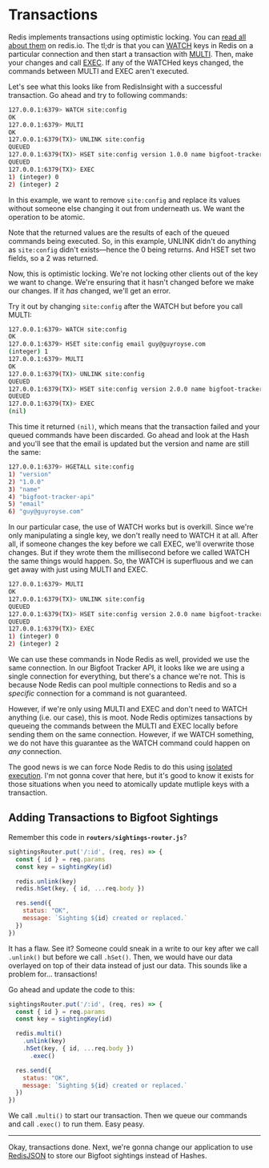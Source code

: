# Transactions #

Redis implements transactions using optimistic locking. You can [read all about them](https://redis.io/docs/manual/transactions/) on redis.io. The tl;dr is that you can [WATCH](https://redis.io/commands/watch/) keys in Redis on a particular connection and then start a transaction with [MULTI](https://redis.io/commands/multi/). Then, make your changes and call [EXEC](https://redis.io/commands/exec/). If any of the WATCHed keys changed, the commands between MULTI and EXEC aren't executed.

Let's see what this looks like from RedisInsight with a successful transaction. Go ahead and try to following commands:

```bash
127.0.0.1:6379> WATCH site:config
OK
127.0.0.1:6379> MULTI
OK
127.0.0.1:6379(TX)> UNLINK site:config
QUEUED
127.0.0.1:6379(TX)> HSET site:config version 1.0.0 name bigfoot-tracker-api
QUEUED
127.0.0.1:6379(TX)> EXEC
1) (integer) 0
2) (integer) 2
```

In this example, we want to remove `site:config` and replace its values without someone else changing it out from underneath us. We want the operation to be atomic.

Note that the returned values are the results of each of the queued commands being executed. So, in this example, UNLINK didn't do anything as `site:config` didn't exists—hence the 0 being returns. And HSET set two fields, so a 2 was returned.

Now, this is optimistic locking. We're not locking other clients out of the key we want to change. We're ensuring that it hasn't changed before we make our changes. If it *has* changed, we'll get an error.

Try it out by changing `site:config` after the WATCH but before you call MULTI:

```bash
127.0.0.1:6379> WATCH site:config
OK
127.0.0.1:6379> HSET site:config email guy@guyroyse.com
(integer) 1
127.0.0.1:6379> MULTI
OK
127.0.0.1:6379(TX)> UNLINK site:config
QUEUED
127.0.0.1:6379(TX)> HSET site:config version 2.0.0 name bigfoot-tracker-api-v2
QUEUED
127.0.0.1:6379(TX)> EXEC
(nil)
```

This time it returned `(nil)`, which means that the transaction failed and your queued commands have been discarded. Go ahead and look at the Hash and you'll see that the email is updated but the version and name are still the same:

```bash
127.0.0.1:6379> HGETALL site:config
1) "version"
2) "1.0.0"
3) "name"
4) "bigfoot-tracker-api"
5) "email"
6) "guy@guyroyse.com"
```

In our particular case, the use of WATCH works but is overkill. Since we're only manipulating a single key, we don't really need to WATCH it at all. After all, if someone changes the key before we call EXEC, we'll overwrite those changes. But if they wrote them the millisecond before we called WATCH the same things would happen. So, the WATCH is superfluous and we can get away with just using MULTI and EXEC.

```bash
127.0.0.1:6379> MULTI
OK
127.0.0.1:6379(TX)> UNLINK site:config
QUEUED
127.0.0.1:6379(TX)> HSET site:config version 2.0.0 name bigfoot-tracker-api-v2
QUEUED
127.0.0.1:6379(TX)> EXEC
1) (integer) 0
2) (integer) 2
```

We can use these commands in Node Redis as well, provided we use the same connection. In our Bigfoot Tracker API, it looks like we are using a single connection for everything, but there's a chance we're not. This is because Node Redis can pool multiple connections to Redis and so a _specific_ connection for a command is not guaranteed.

However, if we're only using MULTI and EXEC and don't need to WATCH anything (i.e. our case), this is moot. Node Redis optimizes tansactions by queueing the commands between the MULTI and EXEC locally before sending them on the same connection. However, if we WATCH something, we do not have this guarantee as the WATCH command could happen on _any_ connection.

 The good news is we can force Node Redis to do this using [isolated execution](https://github.com/redis/node-redis/blob/master/docs/isolated-execution.md). I'm not gonna cover that here, but it's good to know it exists for those situations when you need to atomically update mutliple keys with a transaction.


## Adding Transactions to Bigfoot Sightings ##

Remember this code in **`routers/sightings-router.js`**?

```javascript
sightingsRouter.put('/:id', (req, res) => {
  const { id } = req.params
  const key = sightingKey(id)

  redis.unlink(key)
  redis.hSet(key, { id, ...req.body })

  res.send({
    status: "OK",
    message: `Sighting ${id} created or replaced.`
  })
})
```

It has a flaw. See it? Someone could sneak in a write to our key after we call `.unlink()` but before we call `.hSet()`. Then, we would have our data overlayed on top of their data instead of just our data. This sounds like a problem for... transactions!

Go ahead and update the code to this:

```javascript
sightingsRouter.put('/:id', (req, res) => {
  const { id } = req.params
  const key = sightingKey(id)

  redis.multi()
    .unlink(key)
    .hSet(key, { id, ...req.body })
      .exec()

  res.send({
    status: "OK",
    message: `Sighting ${id} created or replaced.`
  })
})
```

We call `.multi()` to start our transaction. Then we queue our commands and call `.exec()` to run them. Easy peasy.

----------------------------------------

Okay, transactions done. Next, we're gonna change our application to use [RedisJSON](14-REDISJSON.md) to store our Bigfoot sightings instead of Hashes.
